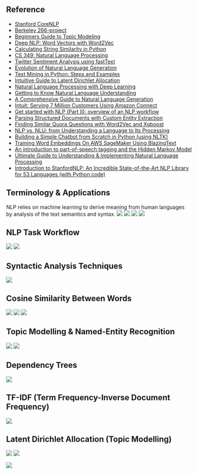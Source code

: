 ## Reference
* [Stanford CoreNLP](https://stanfordnlp.github.io/CoreNLP/index.html)
* [Berkeley 266-project](https://github.com/bwputman/266-project)
* [Beginners Guide to Topic Modeling](https://www.analyticsvidhya.com/blog/2016/08/beginners-guide-to-topic-modeling-in-python/)
* [Deep NLP: Word Vectors with Word2Vec](https://medium.com/deep-learning-demystified/deep-nlp-word-vectors-with-word2vec-d62cb29b40b3)
* [Calculating String Similarity in Python](https://towardsdatascience.com/calculating-string-similarity-in-python-276e18a7d33a)
* [CS 349: Natural Language Processing](http://wellesleynlp.github.io/spring16/)
* [Twitter Sentiment Analysis using fastText](https://towardsdatascience.com/twitter-sentiment-analysis-using-fasttext-9ccd04465597)
* [Evolution of Natural Language Generation](https://medium.com/sfu-big-data/evolution-of-natural-language-generation-c5d7295d6517)
* [Text Mining in Python: Steps and Examples](https://medium.com/towards-artificial-intelligence/text-mining-in-python-steps-and-examples-78b3f8fd913b)
* [Intuitive Guide to Latent Dirichlet Allocation](https://towardsdatascience.com/light-on-math-machine-learning-intuitive-guide-to-latent-dirichlet-allocation-437c81220158)
* [Natural Language Processing with Deep Learning](https://www.youtube.com/watch?list=PL3FW7Lu3i5Jsnh1rnUwq_TcylNr7EkRe6&v=OQQ-W_63UgQ)
* [Getting to Know Natural Language Understanding](https://medium.com/@ODSC/getting-to-know-natural-language-understanding-f18a0dc5c97d)
* [A Comprehensive Guide to Natural Language Generation](https://medium.com/sciforce/a-comprehensive-guide-to-natural-language-generation-dd63a4b6e548)
* [Intuit: Serving 7 Million Customers Using Amazon Connect](https://youtu.be/6LcSv9XocTY)
* [Get started with NLP (Part II): overview of an NLP workflow](https://medium.com/@gon.esbuyo/get-started-with-nlp-part-ii-overview-of-an-nlp-workflow-7ba1f5948b24)
* [Parsing Structured Documents with Custom Entity Extraction](https://towardsdatascience.com/custom-entity-extraction-e966e00f6f47)
* [Finding Similar Quora Questions with Word2Vec and Xgboost](https://towardsdatascience.com/finding-similar-quora-questions-with-word2vec-and-xgboost-1a19ad272c0d)
* [NLP vs. NLU: from Understanding a Language to Its Processing](https://medium.com/sciforce/nlp-vs-nlu-from-understanding-a-language-to-its-processing-1bf1f62453c1)
* [Building a Simple Chatbot from Scratch in Python (using NLTK)](https://medium.com/analytics-vidhya/building-a-simple-chatbot-in-python-using-nltk-7c8c8215ac6e)
* [Training Word Embeddings On AWS SageMaker Using BlazingText](https://towardsdatascience.com/training-word-embeddings-on-aws-sagemaker-using-blazingtext-93d0a0838212)
* [An introduction to part-of-speech tagging and the Hidden Markov Model](https://medium.freecodecamp.org/an-introduction-to-part-of-speech-tagging-and-the-hidden-markov-model-953d45338f24)
* [Ultimate Guide to Understanding & Implementing Natural Language Processing](https://www.analyticsvidhya.com/blog/2017/01/ultimate-guide-to-understand-implement-natural-language-processing-codes-in-python/)
* [Introduction to StanfordNLP: An Incredible State-of-the-Art NLP Library for 53 Languages (with Python code)](https://www.analyticsvidhya.com/blog/2019/02/stanfordnlp-nlp-library-python/)

## Terminology & Applications

NLP relies on machine learning to derive meaning from human languages by analysis of the text semantics and syntax.
![](https://github.com/geoffreylink/Projects/blob/master/03%20Language%20Processing/images/NLPvsNLUvsASR.png)
![](https://github.com/geoffreylink/Projects/blob/master/03%20Language%20Processing/images/NLUTasks.png)
![](https://github.com/geoffreylink/Projects/blob/master/03%20Language%20Processing/images/BotEvolution.png)
![](https://github.com/geoffreylink/Projects/blob/master/03%20Language%20Processing/images/AnatomyOfaChatbot.png)

## NLP Task Workflow
![](https://github.com/geoffreylink/Projects/blob/master/03%20Language%20Processing/images/NLPTaskWorkflow.png)
![](https://github.com/geoffreylink/Projects/blob/master/03%20Language%20Processing/images/TextCleaningPipeline.png)

## Syntactic Analysis Techniques
![](https://github.com/geoffreylink/Projects/blob/master/03%20Language%20Processing/images/SyntacticAnalysisTechniques.png)

## Cosine Similarity Between Words
![](https://github.com/geoffreylink/Projects/blob/master/03%20Language%20Processing/images/CosineSimilarityBetweenWords.png)
![](https://github.com/geoffreylink/Projects/blob/master/03%20Language%20Processing/images/WordVectors.png)
![](https://github.com/geoffreylink/Projects/blob/master/03%20Language%20Processing/images/VectorSpaceModel.png)

## Topic Modelling & Named-Entity Recognition
![](https://github.com/geoffreylink/Projects/blob/master/03%20Language%20Processing/images/TopicModellingNamedEntityRecognition.png)
![](https://github.com/geoffreylink/Projects/blob/master/03%20Language%20Processing/images/TopicModelling.png)

## Dependency Trees
![](https://github.com/geoffreylink/Projects/blob/master/03%20Language%20Processing/images/GrammerDependencyTrees.png)

## TF-IDF (Term Frequency-Inverse Document Frequency)
![](https://github.com/geoffreylink/Projects/blob/master/03%20Language%20Processing/images/TF-IDF.png)

## Latent Dirichlet Allocation (Topic Modelling)
![](https://github.com/geoffreylink/Projects/blob/master/03%20Language%20Processing/images/LDA_01.png)
![](https://github.com/geoffreylink/Projects/blob/master/03%20Language%20Processing/images/LDA_02.png)

![](https://github.com/geoffreylink/Projects/blob/master/03%20Language%20Processing/images/TopSixPythonNLPLibraries.png)
